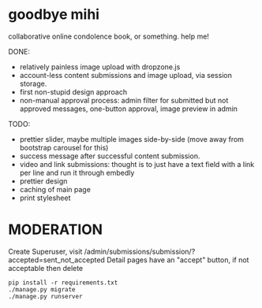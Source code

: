 # goodbye mihi

collaborative online condolence book, or something. help me!

DONE:
- relatively painless image upload with dropzone.js
- account-less content submissions and image upload, via session storage.
- first non-stupid design approach
- non-manual approval process: admin filter for submitted but not
  approved messages, one-button approval, image preview in admin

TODO:
- prettier slider, maybe multiple images side-by-side (move away from
  bootstrap carousel for this)
- success message after successful content submission.
- video and link submissions: thought is to just have a text field with
  a link per line and run it through embedly
- prettier design
- caching of main page
- print stylesheet


MODERATION
==========

Create Superuser, visit
/admin/submissions/submission/?accepted=sent_not_accepted
Detail pages have an "accept" button, if not acceptable then delete


```
pip install -r requirements.txt
./manage.py migrate
./manage.py runserver
```
